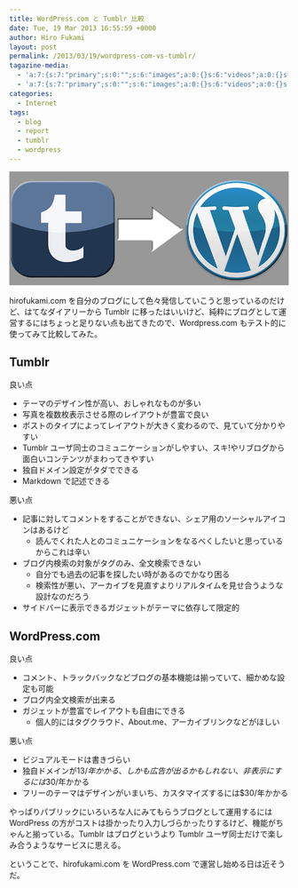 ```yaml
---
title: WordPress.com と Tumblr 比較
date: Tue, 19 Mar 2013 16:55:59 +0000
author: Hiro Fukami
layout: post
permalink: /2013/03/19/wordpress-com-vs-tumblr/
tagazine-media:
  - 'a:7:{s:7:"primary";s:0:"";s:6:"images";a:0:{}s:6:"videos";a:0:{}s:11:"image_count";i:0;s:6:"author";s:7:"8120754";s:7:"blog_id";s:8:"48436223";s:9:"mod_stamp";s:19:"2013-03-19 07:55:59";}'
  - 'a:7:{s:7:"primary";s:0:"";s:6:"images";a:0:{}s:6:"videos";a:0:{}s:11:"image_count";i:0;s:6:"author";s:7:"8120754";s:7:"blog_id";s:8:"48436223";s:9:"mod_stamp";s:19:"2013-03-19 07:55:59";}'
categories:
  - Internet
tags:
  - blog
  - report
  - tumblr
  - wordpress
---
```

<img class="aligncenter size-full wp-image-804" alt="tumblr-to-wordpress-migration" src="/images/2013/03/tumblr-to-wordpress-migration.jpg?resize=800%2C325" data-recalc-dims="1" />

hirofukami.com を自分のブログにして色々発信していこうと思っているのだけど、はてなダイアリーから Tumblr に移ったはいいけど、純粋にブログとして運営するにはちょっと足りない点も出てきたので、Wordpress.com もテスト的に使ってみて比較してみた。

## Tumblr

良い点

*   テーマのデザイン性が高い、おしゃれなものが多い
*   写真を複数枚表示させる際のレイアウトが豊富で良い
*   ポストのタイプによってレイアウトが大きく変わるので、見ていて分かりやすい
*   Tumblr ユーザ同士のコミュニケーションがしやすい、スキ!やリブログから面白いコンテンツがまわってきやすい
*   独自ドメイン設定がタダでできる
*   Markdown で記述できる

悪い点

*   記事に対してコメントをすることができない、シェア用のソーシャルアイコンはあるけど 
    *   読んでくれた人とのコミュニケーションをなるべくしたいと思っているからこれは辛い
*   ブログ内検索の対象がタグのみ、全文検索できない 
    *   自分でも過去の記事を探したい時があるのでかなり困る
    *   検索性が悪い、アーカイブを見直すよりリアルタイムを見せ合うような設計なのだろう
*   サイドバーに表示できるガジェットがテーマに依存して限定的

## WordPress.com

良い点

*   コメント、トラックバックなどブログの基本機能は揃っていて、細かめな設定も可能
*   ブログ内全文検索が出来る
*   ガジェットが豊富でレイアウトも自由にできる 
    *   個人的にはタグクラウド、About.me、アーカイブリンクなどがほしい

悪い点

*   ビジュアルモードは書きづらい
*   独自ドメインが$13/年かかる、しかも広告が出るかもしれない、非表示にするには$30/年かかる
*   フリーのテーマはデザインがいまいち、カスタマイズするには$30/年かかる

やっぱりパブリックにいろいろな人にみてもらうブログとして運用するには WordPress の方がコストは掛かったり入力しづらかったりするけど、機能がちゃんと揃っている。Tumblr はブログというより Tumblr ユーザ同士だけで楽しみ合うようなサービスに思える。

ということで、hirofukami.com を WordPress.com で運営し始める日は近そうだ。